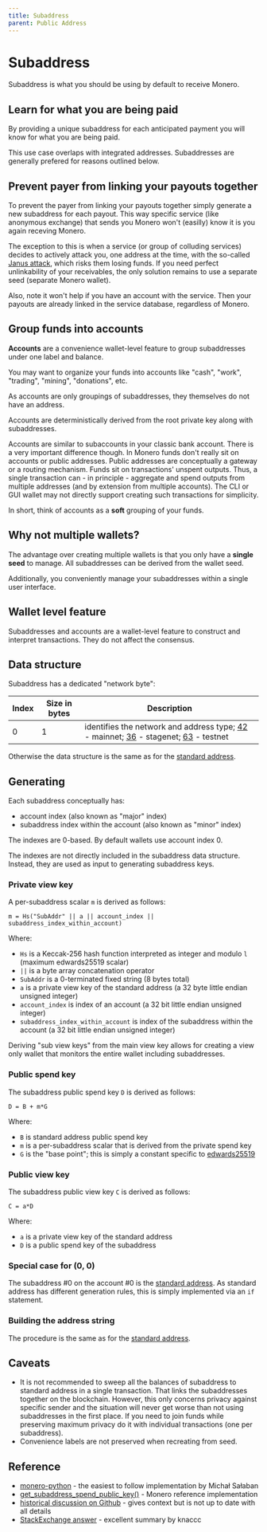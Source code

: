 ```yaml
---
title: Subaddress
parent: Public Address
---
```


# Subaddress

Subaddress is what you should be using by default to receive Monero.

## Learn for what you are being paid

By providing a unique subaddress for each anticipated payment you will know for what you are being paid.

This use case overlaps with integrated addresses. Subaddresses are generally prefered for reasons outlined below.

## Prevent payer from linking your payouts together

To prevent the payer from linking your payouts together simply generate a new subaddress for each payout.
This way specific service (like anonymous exchange) that sends you Monero won't (easilly) know it is you again receving Monero.

The exception to this is when a service (or group of colluding services) decides to actively attack you, one address at the time, with the so-called [Janus attack](https://web.getmonero.org/2019/10/18/subaddress-janus.html), which risks them losing funds. If you need perfect unlinkability of your receivables, the only solution remains to use a separate seed (separate Monero wallet).

Also, note it won't help if you have an account with the service. Then your payouts are already linked in the service database, regardless of Monero.

## Group funds into accounts

**Accounts** are a convenience wallet-level feature to group subaddresses under one label and balance.

You may want to organize your funds into accounts like "cash", "work", "trading", "mining", "donations", etc.

As accounts are only groupings of subaddresses, they themselves do not have an address.

Accounts are deterministically derived from the root private key along with subaddresses.

Accounts are similar to subaccounts in your classic bank account. There is a very important difference though. In Monero funds don't really sit on accounts or public addresses. Public addresses are conceptually a gateway or a routing mechanism. Funds sit on transactions' unspent outputs. Thus, a single transaction can - in principle - aggregate and spend outputs from multiple addresses (and by extension from multiple accounts). The CLI or GUI wallet may not directly support creating such transactions for simplicity.

In short, think of accounts as a **soft** grouping of your funds.

## Why not multiple wallets?

The advantage over creating multiple wallets is that you only have a **single seed** to manage.
All subaddresses can be derived from the wallet seed.

Additionally, you conveniently manage your subaddresses within a single user interface.

## Wallet level feature

Subaddresses and accounts are a wallet-level feature to construct and interpret transactions. They do not affect the consensus. 

## Data structure

Subaddress has a dedicated "network byte":

Index       | Size in bytes    | Description
------------|------------------|-------------------------------------------------------------
0           | 1                | identifies the network and address type; [42](https://github.com/monero-project/monero/blob/31bdf7bd113c2576fe579ef3a25a2d8fef419ffc/src/cryptonote_config.h#L171) - mainnet; [36](https://github.com/monero-project/monero/blob/31bdf7bd113c2576fe579ef3a25a2d8fef419ffc/src/cryptonote_config.h#L200) - stagenet; [63](https://github.com/monero-project/monero/blob/31bdf7bd113c2576fe579ef3a25a2d8fef419ffc/src/cryptonote_config.h#L185) - testnet

Otherwise the data structure is the same as for the [standard address](/public-address/standard-address/#data-structure).

## Generating

Each subaddress conceptually has:
 
* account index (also known as "major" index)
* subaddress index within the account (also known as "minor" index)

The indexes are 0-based. By default wallets use account index 0.

The indexes are not directly included in the subaddress data structure.
Instead, they are used as input to generating subaddress keys.

### Private view key

A per-subaddress scalar `m` is derived as follows:

    m = Hs("SubAddr" || a || account_index || subaddress_index_within_account)
    
Where:

* `Hs` is a Keccak-256 hash function interpreted as integer and modulo `l` (maximum edwards25519 scalar)
* `||` is a byte array concatenation operator
* `SubAddr` is a 0-terminated fixed string (8 bytes total)
* `a` is a private view key of the standard address (a 32 byte little endian unsigned integer)
* `account_index` is index of an account (a 32 bit little endian unsigned integer)
* `subaddress_index_within_account` is index of the subaddress within the account (a 32 bit little endian unsigned integer)

Deriving "sub view keys" from the main view key allows for creating a view only wallet that monitors the entire wallet including subaddresses.

### Public spend key

The subaddress public spend key `D` is derived as follows:

    D = B + m*G

Where:

* `B` is standard address public spend key
* `m` is a per-subaddress scalar that is derived from the private spend key
* `G` is the "base point"; this is simply a constant specific to [edwards25519](/cryptography/asymmetric/edwards25519)

### Public view key

The subaddress public view key `C` is derived as follows:

    C = a*D

Where:

* `a` is a private view key of the standard address
* `D` is a public spend key of the subaddress

### Special case for (0, 0)

The subaddress #0 on the account #0 is the [standard address](/public-address/standard-address).
As standard address has different generation rules, this is simply implemented via an `if` statement.

### Building the address string

The procedure is the same as for the [standard address](/public-address/standard-address).

## Caveats

* It is not recommended to sweep all the balances of subaddress to standard address in a single transaction. That links the subaddresses together on the blockchain. However, this only concerns privacy against specific sender and the situation will never get worse than not using subaddresses in the first place. If you need to join funds while preserving maximum privacy do it with individual transactions (one per subaddress).
* Convenience labels are not preserved when recreating from seed.

## Reference

* [monero-python](https://github.com/emesik/monero-python/blob/125d5eac0d4583b586b98e21b28fb9a291db26e5/monero/wallet.py#L195) - the easiest to follow implementation by Michał Sałaban
* [get_subaddress_spend_public_key()](https://github.com/monero-project/monero/blob/16dc6900fb556b61edaba5e323497e9b8c677ae2/src/device/device_default.cpp#L143) - Monero reference implementation
* [historical discussion on Github](https://github.com/monero-project/monero/pull/2056) - gives context but is not up to date with all details
* [StackExchange answer](https://monero.stackexchange.com/questions/10674/how-are-subaddresses-and-account-addresses-generated-from-master-wallet-keys/10676#10676) - excellent summary by knaccc
